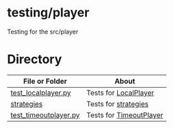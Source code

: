 # testing/player

Testing for the src/player

# Directory
|   File or Folder | About |
|   ---            | ---   |
| [test_localplayer.py](./test_localplayer.py) | Tests for [LocalPlayer](../../src/player/localplayer.py) |
| [strategies](./strategies/README.md) | Tests for [strategies](../../src/player/strategies/README.md) | 
| [test_timeoutplayer.py](./test_timeoutplayer.py) | Tests for [TimeoutPlayer](../../src/player/timeoutplayer.py) |
